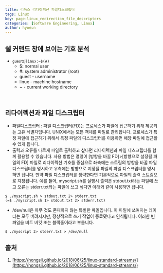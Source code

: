 ```yaml
---
title: 리눅스 리다이렉션 파일디스크립터
tags: Linux
key: page-linux_redirection_file_descriptors
categories: [Software Engineering, Linux]
author: hyoeun
---
```


## 쉘 커맨드 창에 보이는 기호 분석
* ```guest@linux:~$(#)``` 
  * $: normal user
  * #: system administrator (root) 
  * guest - username
  * linux - machine hostname
  * ~ - current working directory
<br>

## 리다이렉션과 파일 디스크립터

* 파일디스크립터 : 파일 디스크립터(FD)는 프로세스가 파일에 접근하기 위해 제공되는 고유 식별자입니다. UNIX에서는 모든 객체를 파일로 관리합니다. 프로세스가 특정 파일에 접근하기 위해서 특정 파일의 디스크립터를 이용하면 해당 파일에 접근할 수 있게 됩니다.
* 출력과 오류를 다르게 파일로 출력하고 싶다면 리다이렉션과 파일 디스크립터를 함께 활용할 수 있습니다.
사용 방법은 명령어 [방향을 바꿀 FD]>[방향으로 설정될 파일의 FD] 파일로 리다이렉션 기호를 중심으로 좌측에는 스트림의 방향을 바꿀 파일 디스크립터를 명시하고 우측에는 방향으로 지정될 파일의 파일 디스크립터를 명시하면 됩니다. 만약 파일 디스크립터를 생략한다면 기본적으로 파일의 출력 스트림으로 지정됩니다. 예를 들어, myscript.sh를 실행시 출력은 stdout.txt라는 파일에 쓰고 오류는 stderr.txt라는 파일에 쓰고 싶다면 아래와 같이 사용하면 됩니다.
```shell
$ ./myscript.sh > stdout.txt 2> stderr.txt
(=$ ./myscript.sh 1> stdout.txt 2> stderr.txt)
```
* /dev/null은 아무 것도 존재하지 않는 특별한 파일입니다. 이 파일에 쓰여지는 데이터는 모두 버려지지만, 정상적으로 쓰기 작업이 종료됐다고 인식됩니다. 이러한 빈 파일을 비트 버킷 또는 블랙홀이라고 부릅니다.
```shell
$ ./myscript 2> stderr.txt > /dev/null
```


## 출처

1. [https://hongsii.github.io/2018/06/25/linux-standard-streams/](https://hongsii.github.io/2018/06/25/linux-standard-streams/)